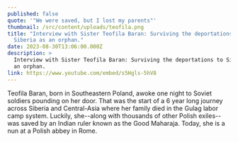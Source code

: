```yaml
---
published: false
quote: '"We were saved, but I lost my parents"'
thumbnail: /src/content/uploads/teofila.png
title: "Interview with Sister Teofila Baran: Surviving the deportations to
  Siberia as an orphan."
date: 2023-08-30T13:06:00.000Z
description: >
  Interview with Sister Teofila Baran: Surviving the deportations to Siberia as
  an orphan.
link: https://www.youtube.com/embed/s5Hgls-5hV8
---
```

Teofila Baran, born in Southeastern Poland, awoke one night to Soviet soldiers pounding on her door. That was the start of a 6 year long journey across Siberia and Central-Asia where her family died in the Gulag labor camp system. Luckily, she--along with thousands of other Polish exiles--was saved by an Indian ruler known as the Good Maharaja. Today, she is a nun at a Polish abbey in Rome.
